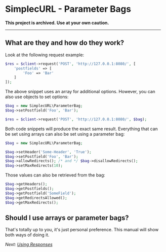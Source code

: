 # SimplecURL - Parameter Bags

**This project is archived. Use at your own caution.**

---

## What are they and how do they work?

Look at the following request example:

```php
$res = $client->request('POST', 'http://127.0.0.1:8080/', [
    'postfields' => [
        'Foo' => 'Bar'
    ]
]);
```

The above snippet uses an array for additional options.
However, you can also use objects to set options:

```php
$bag = new SimplecURL\ParameterBag;
$bag->setPostfield('Foo', 'Bar');

$res = $client->request('POST', 'http://127.0.0.1:8080/', $bag);
```

Both code snippets will produce the exact same result.
Everything that can be set using arrays can also be set using a parameter bag:

```php
$bag = new SimplecURL\ParameterBag;

$bag->setHeader('Some-Header', 'True');
$bag->setPostfield('Foo', 'Bar');
$bag->allowRedirects(); /* and */ $bag->disallowRedirects();
$bag->setMaxRedirects(10);
```

Those values can also be retrieved from the bag:

```php
$bag->getHeaders();
$bag->getPostfields();
$bag->getPostfield('SomeField');
$bag->getRedirectsAllowed();
$bag->getMaxRedirects();
```

## Should I use arrays or parameter bags?

That's totally up to you, it's just personal preference.
This manual will show both ways of doing it.

*Next: [Using Responses](using-responses.md)*
